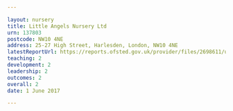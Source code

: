 ```yaml
---

layout: nursery
title: Little Angels Nursery Ltd
urn: 137803
postcode: NW10 4NE
address: 25-27 High Street, Harlesden, London, NW10 4NE
latestReportUrl: https://reports.ofsted.gov.uk/provider/files/2698611/urn/137803.pdf
teaching: 2
development: 2
leadership: 2
outcomes: 2
overall: 2
date: 1 June 2017

---
```


